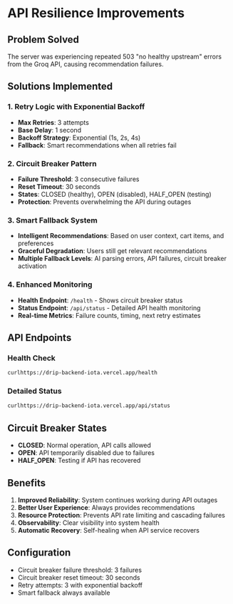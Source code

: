 # API Resilience Improvements

## Problem Solved
The server was experiencing repeated 503 "no healthy upstream" errors from the Groq API, causing recommendation failures.

## Solutions Implemented

### 1. Retry Logic with Exponential Backoff
- **Max Retries**: 3 attempts
- **Base Delay**: 1 second
- **Backoff Strategy**: Exponential (1s, 2s, 4s)
- **Fallback**: Smart recommendations when all retries fail

### 2. Circuit Breaker Pattern
- **Failure Threshold**: 3 consecutive failures
- **Reset Timeout**: 30 seconds
- **States**: CLOSED (healthy), OPEN (disabled), HALF_OPEN (testing)
- **Protection**: Prevents overwhelming the API during outages

### 3. Smart Fallback System
- **Intelligent Recommendations**: Based on user context, cart items, and preferences
- **Graceful Degradation**: Users still get relevant recommendations
- **Multiple Fallback Levels**: AI parsing errors, API failures, circuit breaker activation

### 4. Enhanced Monitoring
- **Health Endpoint**: `/health` - Shows circuit breaker status
- **Status Endpoint**: `/api/status` - Detailed API health monitoring
- **Real-time Metrics**: Failure counts, timing, next retry estimates

## API Endpoints

### Health Check
```bash
curlhttps://drip-backend-iota.vercel.app/health
```

### Detailed Status
```bash
curlhttps://drip-backend-iota.vercel.app/api/status
```

## Circuit Breaker States

- **CLOSED**: Normal operation, API calls allowed
- **OPEN**: API temporarily disabled due to failures
- **HALF_OPEN**: Testing if API has recovered

## Benefits

1. **Improved Reliability**: System continues working during API outages
2. **Better User Experience**: Always provides recommendations
3. **Resource Protection**: Prevents API rate limiting and cascading failures
4. **Observability**: Clear visibility into system health
5. **Automatic Recovery**: Self-healing when API service recovers

## Configuration

- Circuit breaker failure threshold: 3 failures
- Circuit breaker reset timeout: 30 seconds
- Retry attempts: 3 with exponential backoff
- Smart fallback always available